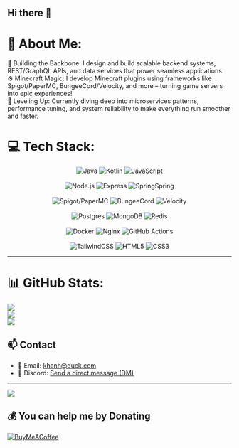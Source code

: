 ## Hi there 👋

# 💫 About Me:
🔭 Building the Backbone: I design and build scalable backend systems, REST/GraphQL APIs, and data services that power seamless applications.<br>⚙️ Minecraft Magic: I develop Minecraft plugins using frameworks like Spigot/PaperMC, BungeeCord/Velocity, and more – turning game servers into epic experiences!<br>🌱 Leveling Up: Currently diving deep into microservices patterns, performance tuning, and system reliability to make everything run smoother and faster.

# 💻 Tech Stack:
<p align="center">
  <img src="https://img.shields.io/badge/Java-%23ED8B00.svg?style=for-the-badge&logo=openjdk&logoColor=white" alt="Java" />
  <img src="https://img.shields.io/badge/Kotlin-%237F52FF.svg?style=for-the-badge&logo=kotlin&logoColor=white" alt="Kotlin" />
  <img src="https://img.shields.io/badge/JavaScript-%23323330.svg?style=for-the-badge&logo=javascript&logoColor=%23F7DF1E" alt="JavaScript" />
  <br/><br/>
  <img src="https://img.shields.io/badge/Node.js-6DA55F?style=for-the-badge&logo=node.js&logoColor=white" alt="Node.js" />
  <img src="https://img.shields.io/badge/Express.js-%23404d59.svg?style=for-the-badge&logo=express&logoColor=%2361DAFB" alt="Express" />
  <img src="https://img.shields.io/badge/Spring-6DB33F?style=for-the-badge&logo=spring&logoColor=white" alt="SpringSpring" />
  <br/><br/>
  <img src="https://img.shields.io/badge/Spigot%20%2F%20PaperMC-informational?style=for-the-badge&logo=spigotmc&logoColor=whitewhite" alt="Spigot/PaperMC" />
  <img src="https://img.shields.io/badge/BungeeCord-%23007ACC.svg?style=for-the-badge" alt="BungeeCord" />
  <img src="https://img.shields.io/badge/Velocity-%23999999.svg?style=for-the-badge&logo=velocity" alt="Velocity" />
  <br/><br/>
  <img src="https://img.shields.io/badge/Postgres-%23316192.svg?style=for-the-badge&logo=postgresql&logoColor=white" alt="Postgres" />
  <img src="https://img.shields.io/badge/MongoDB-%234ea94b.svg?style=for-the-badge&logo=mongodb&logoColor=white" alt="MongoDB" />
  <img src="https://img.shields.io/badge/Redis-%23DD0031.svg?style=for-the-badge&logo=redis&logoColor=white" alt="Redis" />
  <br/><br/>
  <img src="https://img.shields.io/badge/Docker-%230db7ed.svg?style=for-the-badge&logo=docker&logoColor=white" alt="Docker" />
  <img src="https://img.shields.io/badge/Nginx-%23009639.svg?style=for-the-badge&logo=nginx&logoColor=white" alt="Nginx" />
  <img src="https://img.shields.io/badge/GitHub%20Actions-%232671E5.svg?style=for-the-badge&logo=githubactions&logoColor=white" alt="GitHub Actions" />
  <br/><br/>
  <img src="https://img.shields.io/badge/TailwindCSS-%2338B2AC.svg?style=for-the-badge&logo=tailwind-css&logoColor=white" alt="TailwindCSS" />
  <img src="https://img.shields.io/badge/HTML5-%23E34F26.svg?style=for-the-badge&logo=html5&logoColor=white" alt="HTML5" />
  <img src="https://img.shields.io/badge/CSS3-%231572B6.svg?style=for-the-badge&logo=css&logoColor=white" alt="CSS3" />
</p>

---
# 📊 GitHub Stats:
![](https://github-readme-stats.vercel.app/api?username=HuynhKhanh1402&theme=dark&hide_border=false&include_all_commits=false&count_private=false)<br/>
![](https://nirzak-streak-stats.vercel.app/?user=HuynhKhanh1402&theme=dark&hide_border=false)<br/>
![](https://github-readme-stats.vercel.app/api/top-langs/?username=HuynhKhanh1402&theme=dark&hide_border=false&include_all_commits=false&count_private=false&layout=compact)

## 📫 Contact

- 📧 Email: [khanh@duck.com](mailto:khanh@duck.com)  
- 💬 Discord: [Send a direct message (DM)](https://discordapp.com/users/717658004954021921)

---
[![](https://visitcount.itsvg.in/api?id=HuynhKhanh1402&icon=0&color=0)](https://visitcount.itsvg.in)

## 💰 You can help me by Donating
[![BuyMeACoffee](https://img.shields.io/badge/Buy%20Me%20a%20Coffee-ffdd00?style=for-the-badge&logo=buy-me-a-coffee&logoColor=black)](https://buymeacoffee.com/https://buymeacoffee.com/huynhhkhanh) 
